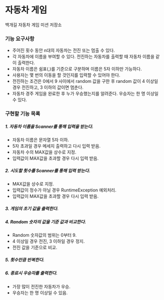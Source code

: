 # 자동차 게임

백개길 자동차 게임 미션 저장소

### 기능 요구사항

- 주어진 횟수 동안 n대의 자동차는 전진 또는 멈출 수 있다.
- 각 자동차에 이름을 부여할 수 있다. 전진하는 자동차를 출력할 때 자동차 이름을 같이 출력한다.
- 자동차 이름은 쉼표(,)를 기준으로 구분하며 이름은 5자 이하만 가능하다.
- 사용자는 몇 번의 이동을 할 것인지를 입력할 수 있어야 한다.
- 전진하는 조건은 0에서 9 사이에서 random 값을 구한 후 random 값이 4 이상일 경우 전진하고, 3 이하의 값이면 멈춘다.
- 자동차 경주 게임을 완료한 후 누가 우승했는지를 알려준다. 우승자는 한 명 이상일 수 있다.

### 구현할 기능 목록
##### 1. 자동차 이름을 Scanner를 통해 입력을 받는다.
   - 자동차 이름은 문자열 5자 이하. 
   - 5자 초과일 경우 메세지 출력하고 다시 입력 받음.
   - 자동차 수의 MAX값을 상수로 지정.
   - 입력값이 MAX값을 초과할 경우 다시 입력 받음.
##### 2. 시도할 횟수를 Scanner를 통해 입력 받는다.
  - MAX값을 상수로 지정. 
  - 입력값이 정수가 아닐 경우 RuntimeException 예외처리.
  - 입력값이 MAX값을 초과할 경우 다시 입력 받음.
##### 3. 게임의 초기 값을 출력한다.
##### 4. Random 숫자의 값을 기준 값과 비교한다.
  - Random 숫자값의 범위는 0부터 9.
  - 4 이상일 경우 전진, 3 이하일 경우 정지.
  - 전진 값을 기준으로 비교.
##### 5. 횟수만큼 반복한다.
##### 6. 종료시 우승자를 출력한다.
  - 가장 많이 전진한 자동차가 우승.
  - 우승자는 한 명 이상일 수 있음. 